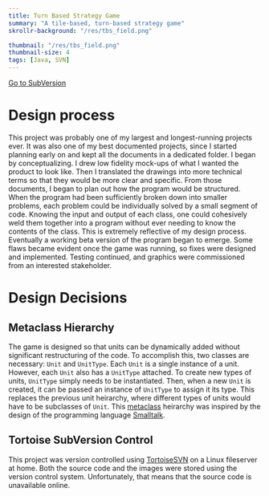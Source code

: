 ```yaml
---
title: Turn Based Strategy Game
summary: "A tile-based, turn-based strategy game"
skrollr-background: "/res/tbs_field.png"

thumbnail: "/res/tbs_field.png"
thumbnail-size: 4
tags: [Java, SVN]
---
```

<a href="#" class="btn btn-primary repo-link" data-toggle="tooltip" title="Unavailable. See section TurtoiseSVN below for why.">Go to SubVersion</a>

# Design process
This project was probably one of my largest and longest-running projects ever. It was also one of my best documented projects, since I started planning early on and kept all the documents in a dedicated folder. I began by conceptualizing. I drew low fidelity mock-ups of what I wanted the product to look like. Then I translated the drawings into more technical terms so that they would be more clear and specific. From those documents, I began to plan out how the program would be structured.
When the program had been sufficiently broken down into smaller problems, each problem could be individually solved by a small segment of code. Knowing the input and output of each class, one could cohesively weld them together into a program without ever needing to know the contents of the class. This is extremely reflective of my design process.
Eventually a working beta version of the program began to emerge. Some flaws became evident once the game was running, so fixes were designed and implemented. Testing continued, and graphics were commissioned from an interested stakeholder.

# Design Decisions

## Metaclass Hierarchy
The game is designed so that units can be dynamically added without significant restructuring of the code. To accomplish this, two classes are necessary: <code>Unit</code> and <code>UnitType</code>. Each <code>Unit</code> is a single instance of a unit. However, each <code>Unit</code> also has a <code>UnitType</code> attached. To create new types of units, <code>UnitType</code> simply needs to be instantiated. Then, when a new <code>Unit</code> is created, it can be passed an instance of <code>UnitType</code> to assign it its type. This replaces the previous unit heirarchy, where different types of units would have to be subclasses of <code>Unit</code>. This <a href="https://en.wikipedia.org/wiki/Metaclass">metaclass</a> heirarchy was inspired by the design of the programming language <a href="https://en.wikipedia.org/wiki/Smalltalk">Smalltalk</a>.

## Tortoise SubVersion Control
This project was version controlled using <a href="tortoisesvn.com">TortoiseSVN</a> on a Linux fileserver at home. Both the source code and the images were stored using the version control system. Unfortunately, that means that the source code is unavailable online.

